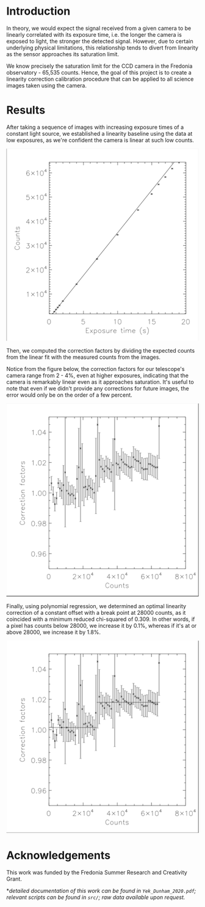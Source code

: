 # Introduction

In theory, we would expect the signal received from a given camera to be linearly correlated with its exposure time, i.e. the longer the camera is exposed to light, the stronger the detected signal. However, due to certain underlying physical limitations, this relationship tends to divert from linearity as the sensor approaches its saturation limit.

We know precisely the saturation limit for the CCD camera in the Fredonia observatory - 65,535 counts. Hence, the goal of this project is to create a linearity correction calibration procedure that can be applied to all science images taken using the camera.

# Results

After taking a sequence of images with increasing exposure times of a constant light source, we established a linearity baseline using the data at low exposures, as we're confident the camera is linear at such low counts.

<img src="fig/exptime_counts_plot.png" alt="" width="650"/>

Then, we computed the correction factors by dividing the expected counts from the linear fit with the measured counts from the images.

Notice from the figure below, the correction factors for our telescope's camera range from 2 - 4%, even at higher exposures, indicating that the camera is remarkably linear even as it approaches saturation. It's useful to note that even if we didn't provide any corrections for future images, the error would only be on the order of a few percent.

<img src="fig/counts_crf_plot.png" alt="" width="650"/>

Finally, using polynomial regression, we determined an optimal linearity correction of a constant offset with a break point at 28000 counts, as it coincided with a minimum reduced chi-squared of 0.309. In other words, if a pixel has counts below 28000, we increase it by 0.1%, whereas if it's at or above 28000, we increase it by 1.8%. 

<img src="fig/piecewise.png" alt="" width="650"/>

# Acknowledgements

This work was funded by the Fredonia Summer Research and Creativity Grant.

*_detailed documentation of this work can be found in `Yek_Dunham_2020.pdf`; relevant scripts can be found in `src/`; raw data available upon request._
